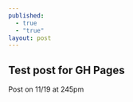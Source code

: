 ```yaml
---
published: 
  - true
  - "true"
layout: post
---
```


## Test post for GH Pages

Post on 11/19 at 245pm